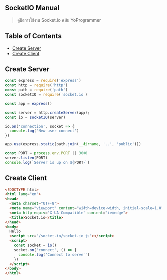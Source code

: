 ## SocketIO Manual
> คู่มือการใช้งาน Socket.io ฉบับ YoProgrammer

## Table of Contents
- [Create Server](#create-server)
- [Create Client](#create-client)

## Create Server
```javascript
const express = require('express')
const http = require('http')
const path = require('path')
const socketIO = require('socket.io')

const app = express()

const server = http.createServer(app);
const io = socketIO(server)

io.on('connection', socket => {
  console.log('New user connect')
})

app.use(express.static(path.join(__dirname, '..', 'public')))

const PORT = process.env.PORT || 3000
server.listen(PORT)
console.log(`Server is up on ${PORT}`)
```

## Create Client
```html
<!DOCTYPE html>
<html lang="en">
<head>
  <meta charset="UTF-8">
  <meta name="viewport" content="width=device-width, initial-scale=1.0">
  <meta http-equiv="X-UA-Compatible" content="ie=edge">
  <title>Socket.io</title>
</head>
<body>
  Hello
  <script src="/socket.io/socket.io.js"></script>
  <script>
    const socket = io()
    socket.on('connect', () => {
      console.log('Connect to server')
    })
  </script>
</body>
</html>
```
